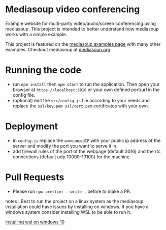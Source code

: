 # Mediasoup video conferencing

Example website for multi-party video/audio/screen conferencing using mediasoup. This project is intended to better understand how mediasoup works with a simple example.

This project is featured on the [mediasoup examples page](https://mediasoup.org/documentation/examples/) with many other examples. Checkout mediasoup at [mediasoup.org](https://mediasoup.org)

# Running the code

-   run `npm install` then `npm start` to run the application. Then open your browser at `https://localhost:3016` or your own defined port/url in the config file.
-   (optional) edit the `src/config.js` file according to your needs and replace the `ssl/key.pem ssl/cert.pem` certificates with your own.

# Deployment

-   in `config.js` replace the `announcedIP` with your public ip address of the server and modify the port you want to serve it in.
-   add firewall rules of the port of the webpage (default 3016) and the rtc connections (default udp 10000-10100) for the machine.

# Pull Requests

-   Please run `npx prettier --write .` before to make a PR.

notes : Best to run the project on a linux system as the mediasoup installation could have issues by installing on windows. If you have a windows system consider installing WSL to be able to run it.

[installing wsl on windows 10](https://docs.microsoft.com/en-us/windows/wsl/install-win10)
